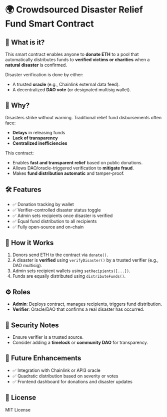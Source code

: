 # 🌍 Crowdsourced Disaster Relief Fund Smart Contract

## 🧠 What is it?

This smart contract enables anyone to **donate ETH** to a pool that automatically distributes funds to **verified victims or charities** when a **natural disaster** is confirmed.

Disaster verification is done by either:
  
- A trusted **oracle** (e.g., Chainlink external data feed).
- A decentralized **DAO vote** (or designated multisig wallet).
 
## 🎯 Why?

Disasters strike without warning. Traditional relief fund disbursements often face:

- **Delays** in releasing funds
- **Lack of transparency**
- **Centralized inefficiencies**

This contract:

- Enables **fast and transparent relief** based on public donations.
- Allows DAO/oracle-triggered verification to **mitigate fraud**.
- Makes **fund distribution automatic** and tamper-proof.

## 🛠️ Features

- ✅ Donation tracking by wallet
- ✅ Verifier-controlled disaster status toggle
- ✅ Admin sets recipients once disaster is verified
- ✅ Equal fund distribution to all recipients
- ✅ Fully open-source and on-chain

## 🧪 How it Works

1. Donors send ETH to the contract via `donate()`.
2. A disaster is **verified** using `verifyDisaster()` by a trusted verifier (e.g., DAO multisig).
3. Admin sets recipient wallets using `setRecipients([...])`.
4. Funds are equally distributed using `distributeFunds()`.

## ⚙️ Roles

- **Admin**: Deploys contract, manages recipients, triggers fund distribution.
- **Verifier**: Oracle/DAO that confirms a real disaster has occurred.

## 🔐 Security Notes

- Ensure verifier is a trusted source.
- Consider adding a **timelock** or **community DAO** for transparency.

## 🧩 Future Enhancements

- ✅ Integration with Chainlink or API3 oracle
- ✅ Quadratic distribution based on severity or votes
- ✅ Frontend dashboard for donations and disaster updates

## 📜 License

MIT License
